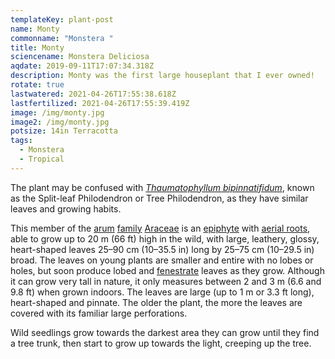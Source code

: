 ```yaml
---
templateKey: plant-post
name: Monty
commonname: "Monstera "
title: Monty
sciencename: Monstera Deliciosa
aqdate: 2019-09-11T17:07:34.318Z
description: Monty was the first large houseplant that I ever owned!
rotate: true
lastwatered: 2021-04-26T17:55:38.618Z
lastfertilized: 2021-04-26T17:55:39.419Z
image: /img/monty.jpg
image2: /img/monty.jpg
potsize: 14in Terracotta
tags:
  - Monstera
  - Tropical
---
```

 

  The plant may be confused with *[Thaumatophyllum bipinnatifidum](https://en.wikipedia.org/wiki/Thaumatophyllum_bipinnatifidum "Thaumatophyllum bipinnatifidum")*, known as the Split-leaf Philodendron or Tree Philodendron, as they have similar leaves and growing habits. <!--StartFragment-->


  This member of the [arum](https://en.wikipedia.org/wiki/Arum "Arum") [family](https://en.wikipedia.org/wiki/Family_(biology) "Family (biology)") [Araceae](https://en.wikipedia.org/wiki/Araceae "Araceae") is an [epiphyte](https://en.wikipedia.org/wiki/Epiphyte "Epiphyte") with [aerial roots](https://en.wikipedia.org/wiki/Aerial_roots "Aerial roots"), able to grow up to 20 m (66 ft) high in the wild, with large, leathery, glossy, heart-shaped leaves 25–90 cm (10–35.5 in) long by 25–75 cm (10–29.5 in) broad. The leaves on young plants are smaller and entire with no lobes or holes, but soon produce lobed and [fenestrate](https://en.wikipedia.org/wiki/Leaf_shape "Leaf shape") leaves as they grow.[](https://en.wikipedia.org/wiki/Monstera_deliciosa#cite_note-7) Although it can grow very tall in nature, it only measures between 2 and 3 m (6.6 and 9.8 ft) when grown indoors. The leaves are large (up to 1 m or 3.3 ft long), heart-shaped and pinnate. The older the plant, the more the leaves are covered with its familiar large perforations.


  Wild seedlings grow towards the darkest area they can grow until they find a tree trunk, then start to grow up towards the light, creeping up the tree.[](https://en.wikipedia.org/wiki/Monstera_deliciosa#cite_note-uconn-9)


